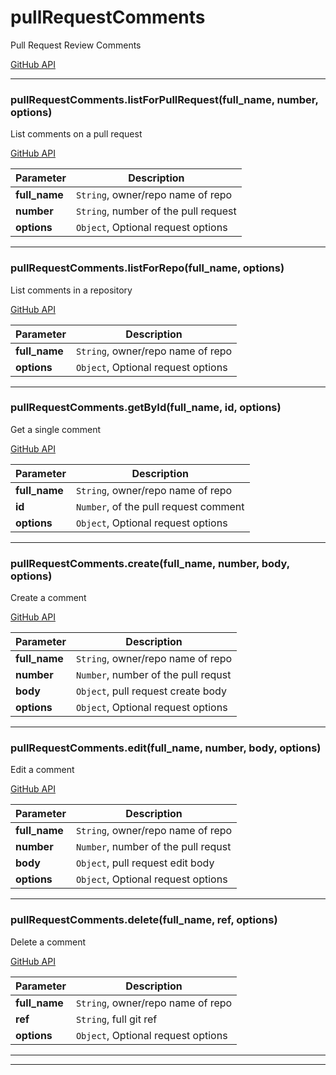# pullRequestComments

Pull Request Review Comments

[GitHub API](https://developer.github.com/v3/pulls/comments/)



* * *

### pullRequestComments.listForPullRequest(full_name, number, options) 

List comments on a pull request

[GitHub API](https://developer.github.com/v3/pulls/comments/#list-comments-on-a-pull-request)

**Parameter**| **Description** |
--------------|---------------
**full_name** | `String`, owner/repo name of repo|
**number** | `String`, number of the pull request|
**options** | `Object`, Optional request options|




---------------------------

### pullRequestComments.listForRepo(full_name, options) 

List comments in a repository

[GitHub API](https://developer.github.com/v3/pulls/comments/#list-comments-in-a-repository)

**Parameter**| **Description** |
--------------|---------------
**full_name** | `String`, owner/repo name of repo|
**options** | `Object`, Optional request options|




---------------------------

### pullRequestComments.getById(full_name, id, options) 

Get a single comment

[GitHub API](https://developer.github.com/v3/pulls/comments/#get-a-single-comment)

**Parameter**| **Description** |
--------------|---------------
**full_name** | `String`, owner/repo name of repo|
**id** | `Number`, of the pull request comment|
**options** | `Object`, Optional request options|




---------------------------

### pullRequestComments.create(full_name, number, body, options) 

Create a comment

[GitHub API](https://developer.github.com/v3/pulls/comments/#create-a-comment)

**Parameter**| **Description** |
--------------|---------------
**full_name** | `String`, owner/repo name of repo|
**number** | `Number`, number of the pull requst|
**body** | `Object`, pull request create body|
**options** | `Object`, Optional request options|




---------------------------

### pullRequestComments.edit(full_name, number, body, options) 

Edit a comment

[GitHub API](https://developer.github.com/v3/pulls/comments/#edit-a-comment)

**Parameter**| **Description** |
--------------|---------------
**full_name** | `String`, owner/repo name of repo|
**number** | `Number`, number of the pull requst|
**body** | `Object`, pull request edit body|
**options** | `Object`, Optional request options|




---------------------------

### pullRequestComments.delete(full_name, ref, options) 

Delete a comment

[GitHub API](https://developer.github.com/v3/pulls/comments/#delete-a-comment)

**Parameter**| **Description** |
--------------|---------------
**full_name** | `String`, owner/repo name of repo|
**ref** | `String`, full git ref|
**options** | `Object`, Optional request options|




---------------------------


* * *










